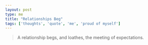 ```yaml
---
layout: post
type: me
title: "Relationships Beg"
tags: ['thoughts', 'quote', 'me', 'proud of myself']
---
```


 > A relationship begs, and loathes, the meeting of expectations.
